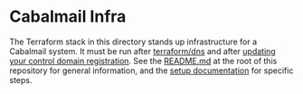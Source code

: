 # Cabalmail Infra

The Terraform stack in this directory stands up infrastructure for a Cabalmail system. It must be run after [terraform/dns](../dns) and after [updating your control domain registration](../../docs/registrar.md). See the [README.md](../../README.md) at the root of this repository for general information, and the [setup documentation](../../docs/setup.md) for specific steps.